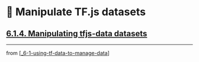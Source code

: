 # 🧮 Manipulate TF.js datasets

## [**6.1.4.** Manipulating tfjs-data datasets](https://livebook.manning.com/book/deep-learning-with-javascript/chapter-6/60)

---
from [[_6-1-using-tf-data-to-manage-data]]

[//begin]: # "Autogenerated link references for markdown compatibility"
[_6-1-using-tf-data-to-manage-data]: _6-1-using-tf-data-to-manage-data.md "🧮 Manage with TF.data"
[//end]: # "Autogenerated link references"
